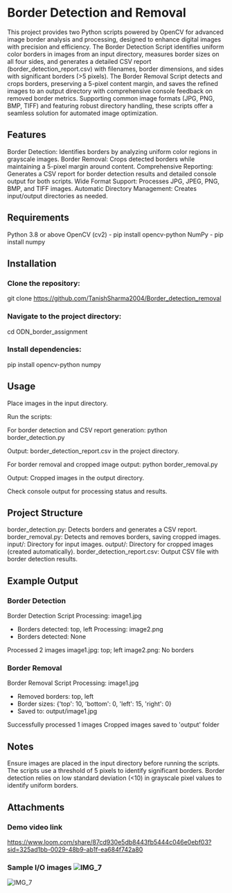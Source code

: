 # Border Detection and Removal
This project provides two Python scripts powered by OpenCV for advanced image border analysis and processing, designed to enhance digital images with precision and efficiency. The Border Detection Script identifies uniform color borders in images from an input directory, measures border sizes on all four sides, and generates a detailed CSV report (border_detection_report.csv) with filenames, border dimensions, and sides with significant borders (>5 pixels). The Border Removal Script detects and crops borders, preserving a 5-pixel content margin, and saves the refined images to an output directory with comprehensive console feedback on removed border metrics. Supporting common image formats (JPG, PNG, BMP, TIFF) and featuring robust directory handling, these scripts offer a seamless solution for automated image optimization.

## Features
Border Detection: Identifies borders by analyzing uniform color regions in grayscale images.
Border Removal: Crops detected borders while maintaining a 5-pixel margin around content.
Comprehensive Reporting: Generates a CSV report for border detection results and detailed console output for both scripts.
Wide Format Support: Processes JPG, JPEG, PNG, BMP, and TIFF images.
Automatic Directory Management: Creates input/output directories as needed.

## Requirements
Python 3.8 or above
OpenCV (cv2) - pip install opencv-python
NumPy - pip install numpy

## Installation

### Clone the repository:
git clone https://github.com/TanishSharma2004/Border_detection_removal


### Navigate to the project directory:
cd ODN_border_assignment


### Install dependencies:
pip install opencv-python numpy



## Usage

Place images in the input directory. 

Run the scripts:

For border detection and CSV report generation:
python border_detection.py

Output: border_detection_report.csv in the project directory.

For border removal and cropped image output:
python border_removal.py

Output: Cropped images in the output directory.



Check console output for processing status and results.


## Project Structure

border_detection.py: Detects borders and generates a CSV report.
border_removal.py: Detects and removes borders, saving cropped images.
input/: Directory for input images.
output/: Directory for cropped images (created automatically).
border_detection_report.csv: Output CSV file with border detection results.

## Example Output
### Border Detection
Border Detection Script
Processing: image1.jpg
  - Borders detected: top, left
Processing: image2.png
  - Borders detected: None

Processed 2 images
image1.jpg: top; left
image2.png: No borders

### Border Removal
Border Removal Script
Processing: image1.jpg
  - Removed borders: top, left
  - Border sizes: {'top': 10, 'bottom': 0, 'left': 15, 'right': 0}
  - Saved to: output/image1.jpg

Successfully processed 1 images
Cropped images saved to 'output' folder

## Notes

Ensure images are placed in the input directory before running the scripts.
The scripts use a threshold of 5 pixels to identify significant borders.
Border detection relies on low standard deviation (<10) in grayscale pixel values to identify uniform borders.

## Attachments
### Demo video link 
https://www.loom.com/share/87cd930e5db8443fb5444c046e0ebf03?sid=325ad1bb-0029-48b9-ab1f-ea684f742a80
### Sample I/O images ![IMG_7](https://github.com/user-attachments/assets/fbc197d3-e2a9-49e4-9355-c67c8a8b2bfd)




![IMG_7](https://github.com/user-attachments/assets/bf2d9048-fe31-484b-9156-8848bf7df28c)


